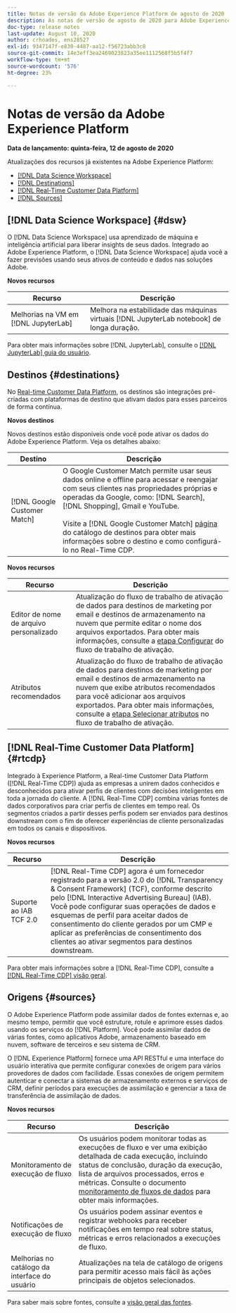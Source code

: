 ```yaml
---
title: Notas de versão da Adobe Experience Platform de agosto de 2020
description: As notas de versão de agosto de 2020 para Adobe Experience Platform.
doc-type: release notes
last-update: August 10, 2020
author: crhoades, ens28527
exl-id: 9347147f-e830-4487-aa12-f56723abb3c8
source-git-commit: 14e3eff3ea2469023823a35ee1112568f5b5f4f7
workflow-type: tm+mt
source-wordcount: '576'
ht-degree: 23%

---
```


# Notas de versão da Adobe Experience Platform

**Data de lançamento: quinta-feira, 12 de agosto de 2020**

Atualizações dos recursos já existentes na Adobe Experience Platform:

- [[!DNL Data Science Workspace]](#dsw)
- [[!DNL Destinations]](#destinations)
- [[!DNL Real-Time Customer Data Platform]](#rtcdp)
- [[!DNL Sources]](#sources)

## [!DNL Data Science Workspace] {#dsw}

O [!DNL Data Science Workspace] usa aprendizado de máquina e inteligência artificial para liberar insights de seus dados. Integrado ao Adobe Experience Platform, o [!DNL Data Science Workspace] ajuda você a fazer previsões usando seus ativos de conteúdo e dados nas soluções Adobe.

**Novos recursos**

| Recurso | Descrição |
| ------- | ----------- |
| Melhorias na VM em [!DNL JupyterLab] | Melhora na estabilidade das máquinas virtuais [!DNL JupyterLab notebook] de longa duração. |

Para obter mais informações sobre [!DNL JupyterLab], consulte o [[!DNL JupyterLab] guia do usuário](../../data-science-workspace/jupyterlab/overview.md).

## Destinos {#destinations}

No [Real-time Customer Data Platform](../../rtcdp/overview.md), os destinos são integrações pré-criadas com plataformas de destino que ativam dados para esses parceiros de forma contínua.

**Novos destinos**

Novos destinos estão disponíveis onde você pode ativar os dados do Adobe Experience Platform. Veja os detalhes abaixo:

| Destino | Descrição |
|--- | ---|
| [!DNL Google Customer Match] | O Google Customer Match permite usar seus dados online e offline para acessar e reengajar com seus clientes nas propriedades próprias e operadas da Google, como: [!DNL Search], [!DNL Shopping], Gmail e YouTube. <br><br> Visite a [!DNL Google Customer Match] [página](../../destinations/catalog/advertising/google-customer-match.md) do catálogo de destinos para obter mais informações sobre o destino e como configurá-lo no Real-Time CDP. |

**Novos recursos**

| Recurso | Descrição |
|------- | -----------|
| Editor de nome de arquivo personalizado | Atualização do fluxo de trabalho de ativação de dados para destinos de marketing por email e destinos de armazenamento na nuvem que permite editar o nome dos arquivos exportados. Para obter mais informações, consulte a [etapa Configurar](../../destinations/ui/activate-batch-profile-destinations.md) do fluxo de trabalho de ativação. |
| Atributos recomendados | Atualização do fluxo de trabalho de ativação de dados para destinos de marketing por email e destinos de armazenamento na nuvem que exibe atributos recomendados para você adicionar aos arquivos exportados. Para obter mais informações, consulte a [etapa Selecionar atributos](../../destinations/ui/activate-batch-profile-destinations.md) no fluxo de trabalho de ativação. |

## [!DNL Real-Time Customer Data Platform] {#rtcdp}

Integrado à Experience Platform, a Real-time Customer Data Platform ([!DNL Real-Time CDP]) ajuda as empresas a unirem dados conhecidos e desconhecidos para ativar perfis de clientes com decisões inteligentes em toda a jornada do cliente. A [!DNL Real-Time CDP] combina várias fontes de dados corporativos para criar perfis de clientes em tempo real. Os segmentos criados a partir desses perfis podem ser enviados para destinos downstream com o fim de oferecer experiências de cliente personalizadas em todos os canais e dispositivos.

**Novos recursos**

| Recurso | Descrição |
| ------- | ----------- |
| Suporte ao IAB TCF 2.0 | [!DNL Real-Time CDP] agora é um fornecedor registrado para a versão 2.0 do [!DNL Transparency & Consent Framework] (TCF), conforme descrito pelo [!DNL Interactive Advertising Bureau] (IAB). Você pode configurar suas operações de dados e esquemas de perfil para aceitar dados de consentimento do cliente gerados por um CMP e aplicar as preferências de consentimento dos clientes ao ativar segmentos para destinos downstream. |

Para obter mais informações sobre a [!DNL Real-Time CDP], consulte a [[!DNL Real-Time CDP] visão geral](../../rtcdp/overview.md).

## Origens {#sources}

O Adobe Experience Platform pode assimilar dados de fontes externas e, ao mesmo tempo, permitir que você estruture, rotule e aprimore esses dados usando os serviços do [!DNL Platform]. Você pode assimilar dados de várias fontes, como aplicativos Adobe, armazenamento baseado em nuvem, software de terceiros e seu sistema de CRM.

O [!DNL Experience Platform] fornece uma API RESTful e uma interface do usuário interativa que permite configurar conexões de origem para vários provedores de dados com facilidade. Essas conexões de origem permitem autenticar e conectar a sistemas de armazenamento externos e serviços de CRM, definir períodos para execuções de assimilação e gerenciar a taxa de transferência de assimilação de dados.

**Novos recursos**

| Recurso | Descrição |
| ------- | ----------- |
| Monitoramento de execução de fluxo | Os usuários podem monitorar todas as execuções de fluxo e ver uma exibição detalhada de cada execução, incluindo status de conclusão, duração da execução, lista de arquivos processados, erros e métricas. Consulte o documento [monitoramento de fluxos de dados](../../sources/tutorials/ui/monitor.md) para obter mais informações. |
| Notificações de execução de fluxo | Os usuários podem assinar eventos e registrar webhooks para receber notificações em tempo real sobre status, métricas e erros relacionados a execuções de fluxo. |
| Melhorias no catálogo da interface do usuário | Atualizações na tela de catálogo de origens para permitir acesso mais fácil às ações principais de objetos selecionados. |

Para saber mais sobre fontes, consulte a [visão geral das fontes](../../sources/home.md).
